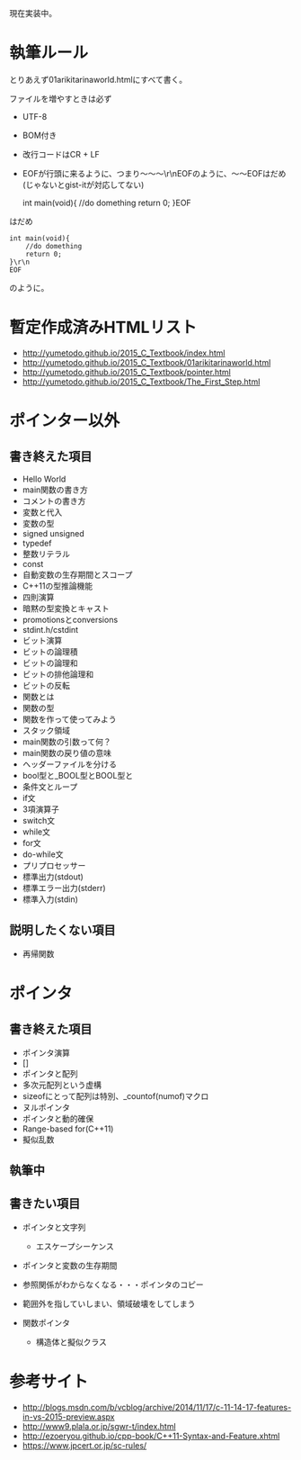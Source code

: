 ﻿現在実装中。
# 執筆ルール
とりあえず01arikitarinaworld.htmlにすべて書く。

ファイルを増やすときは必ず
- UTF-8
- BOM付き
- 改行コードはCR + LF
- EOFが行頭に来るように、つまり～～～\r\nEOFのように、～～EOFはだめ(じゃないとgist-itが対応してない)

    int main(void){
    	//do domething
    	return 0;
    }EOF

はだめ

    int main(void){
    	//do domething
    	return 0;
    }\r\n
    EOF

のように。
# 暫定作成済みHTMLリスト
- http://yumetodo.github.io/2015_C_Textbook/index.html
- http://yumetodo.github.io/2015_C_Textbook/01arikitarinaworld.html
- http://yumetodo.github.io/2015_C_Textbook/pointer.html
- http://yumetodo.github.io/2015_C_Textbook/The_First_Step.html

# ポインター以外
## 書き終えた項目
- Hello World
- main関数の書き方
- コメントの書き方
- 変数と代入
- 変数の型
- signed unsigned
- typedef
- 整数リテラル
- const
- 自動変数の生存期間とスコープ
- C++11の型推論機能
- 四則演算
- 暗黙の型変換とキャスト
- promotionsとconversions
- stdint.h/cstdint
- ビット演算
- ビットの論理積
- ビットの論理和
- ビットの排他論理和
- ビットの反転
- 関数とは
- 関数の型
- 関数を作って使ってみよう
- スタック領域
- main関数の引数って何？
- main関数の戻り値の意味
- ヘッダーファイルを分ける
- bool型と_BOOL型とBOOL型と
- 条件文とループ
- if文
- 3項演算子
- switch文
- while文
- for文
- do-while文
- プリプロセッサー
- 標準出力(stdout)
- 標準エラー出力(stderr)
- 標準入力(stdin)

## 説明したくない項目
- 再帰関数

# ポインタ
## 書き終えた項目
- ポインタ演算
- []
- ポインタと配列
- 多次元配列という虚構
- sizeofにとって配列は特別、_countof(numof)マクロ
- ヌルポインタ
- ポインタと動的確保
- Range-based for(C++11)
- 擬似乱数

## 執筆中


## 書きたい項目
- ポインタと文字列
	- エスケープシーケンス
- ポインタと変数の生存期間
- 参照関係がわからなくなる・・・ポインタのコピー
- 範囲外を指していしまい、領域破壊をしてしまう

- 関数ポインタ
	- 構造体と擬似クラス

# 参考サイト #
- http://blogs.msdn.com/b/vcblog/archive/2014/11/17/c-11-14-17-features-in-vs-2015-preview.aspx
- http://www9.plala.or.jp/sgwr-t/index.html
- http://ezoeryou.github.io/cpp-book/C++11-Syntax-and-Feature.xhtml
- https://www.jpcert.or.jp/sc-rules/
